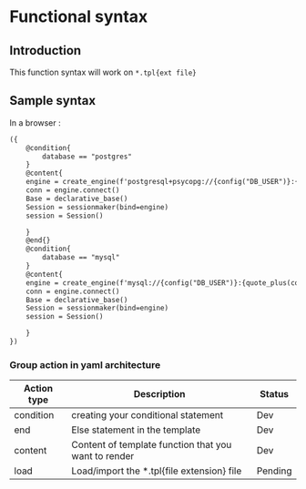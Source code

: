 # Functional syntax

## Introduction
This function syntax will work on `*.tpl{ext file}`

## Sample syntax

In a browser :
```html
({   
    @condition{
        database == "postgres"
    }
    @content{
    engine = create_engine(f'postgresql+psycopg://{config("DB_USER")}:{quote_plus(config("DB_PASSWORD"))}@{config("DB_CONNECTION")}/{config("DB_NAME")}')
    conn = engine.connect()
    Base = declarative_base()
    Session = sessionmaker(bind=engine)
    session = Session()

    }
    @end{}
    @condition{
        database == "mysql"
    }
    @content{
    engine = create_engine(f'mysql://{config("DB_USER")}:{quote_plus(config("DB_PASSWORD"))}@{config("DB_CONNECTION")}/{config("DB_NAME")}')
    conn = engine.connect()
    Base = declarative_base()
    Session = sessionmaker(bind=engine)
    session = Session()

    }
})

```



### Group action in yaml architecture

|Action type | Description | Status |
|----------- | ----------- |--------- |
|condition | creating your conditional statement | Dev |
|end       | Else statement in the template | Dev |
|content   | Content of template function that you want to render | Dev |
|load      | Load/import the *.tpl{file extension} file | Pending |
